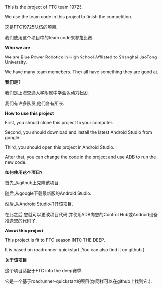 This is the project of FTC team 19725. 

We use the team code in this project to finish the competition.

这是FTC19725队伍的项目.

我们使用这个项目中的team code来参加比赛.


**Who we are**

We are Blue Power Robotics in High School Affliated to Shanghai JaoTong University.

We have many team memebers. They all have something they are good at.

**我们是?**

我们是上海交通大学附属中学蓝色动力社团.

我们有许多队员,他们各有所长.


**How to use this project**

First, you should clone this project to your computer.

Second, you should download and install the latest Android Studio from google.

Third, you should open this project in Android Studio.

After that, you can change the code in the project and use ADB to run the new code.

**如何使用这个项目?**

首先,从github上克隆该项目.

随后,从google下载最新版的Android Studio.

然后,从Android Studio打开该项目.

在此之后,您就可以更改项目代码,并使用ADB向您的Control Hub或Android设备推送您的代码了.


**About this project**

This project is fit to FTC season INTO THE DEEP.

It is based on roadrunner-quickstart.(You can also find it on github.)

**关于该项目**

这个项目适配于FTC into the deep赛季.

它是一个基于roadrunner-quickstart的项目(你同样可以在github上找到它.).
